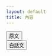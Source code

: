 ```yaml
---
layout: default
title: 內容
---
```


<script src="https://cdnjs.cloudflare.com/ajax/libs/sql.js/1.6.2/sql-wasm.min.js"
    integrity="sha512-7bKBIIhC5ktPKnC82Q257bDXW84tc9L5y318qySCidwScxOW1UCgi2aelmWAP3MWAURoKvA+n6G7FZaERDtYIg=="
    crossorigin="anonymous" referrerpolicy="no-referrer"></script>
<script>
    var db = null;
    async function init() {
        const sqlPromise = initSqlJs({
            locateFile: file => `https://cdnjs.cloudflare.com/ajax/libs/sql.js/1.6.2/sql-wasm.wasm`
        });
        const dataPromise = fetch("/NTCU-GeneralEducation-WisdomOfClassics/assets/db/database.sqlite").then(res => res.arrayBuffer());
        const [SQL, buf] = await Promise.all([sqlPromise, dataPromise]);
        db = new SQL.Database(new Uint8Array(buf));
    }
</script>
<div class="container">
    <div class="row">
        <div class="col-4">
            <nav class="nav flex-column" id="menu">
            </nav>
        </div>
        <div class="col-8">
            <div class="row">
                <div class="col-6 d-flex justify-content-center">
                    <button class="btn" id="btn_original" onclick="show(0);">原文</button>
                </div>
                <div class="col-6 d-flex justify-content-center">
                    <button class="btn" id="btn_translated" onclick="show(1);">白話文</button>
                </div>
            </div>
            <div class="row">
                <div class="card">
                    <div class="card-body">
                        <h5 class="card-title placeholder-glow" id="card_title">
                            <span class="placeholder col-6"></span>
                        </h5>
                        <p class="card-text placeholder-glow" id="card_text_original">
                            <span class="placeholder col-5"></span>
                            <span class="placeholder col-8"></span>
                            <span class="placeholder col-6"></span>
                            <span class="placeholder col-2"></span>
                            <span class="placeholder col-9"></span>
                            <span class="placeholder col-2"></span>
                            <span class="placeholder col-7"></span>
                            <span class="placeholder col-2"></span>
                            <span class="placeholder col-9"></span>
                            <span class="placeholder col-6"></span>
                        </p>
                        <p class="card-text placeholder-glow" id="card_text_translated"></p>
                    </div>
                </div>
            </div>
        </div>
        <script>
            function change(Volumes, Articles){
                stmt = db.prepare("SELECT * FROM content where `Volumes` = " + Volumes + " and `Articles` = " + Articles + " order by Volumes, Articles");
                stmt.step();
                const result = stmt.getAsObject();
                document.getElementById('card_title').innerHTML = "第" + result['Volumes'] + "卷 > " + "第" + result['Articles'] + "篇 " + result['Name'];
                document.getElementById('card_text_original').innerHTML = result['Original'];
                document.getElementById('card_text_translated').innerHTML = result['Translated'];
                show(0);
            }
            function show(type) {
                if(type == 0) {
                    document.getElementById('card_text_original').style.display = "block";
                    document.getElementById('card_text_translated').style.display = "none";
					document.getElementById("btn_original").classList.remove("btn-outline-primary");
					document.getElementById("btn_original").classList.add('btn-primary');
					document.getElementById("btn_translated").classList.remove("btn-primary");
					document.getElementById("btn_translated").classList.add('btn-outline-primary');
                }
                else {
                    document.getElementById('card_text_original').style.display = "none";
                    document.getElementById('card_text_translated').style.display = "block";
					document.getElementById("btn_original").classList.remove('btn-primary');
					document.getElementById("btn_original").classList.add('btn-outline-primary');
					document.getElementById("btn_translated").classList.remove('btn-outline-primary');
					document.getElementById("btn_translated").classList.add('btn-primary');
                }
            }
            init().then(
                function (value) {
                    var select = document.getElementById('menu');
                    var stmt = db.prepare("SELECT * FROM content order by Volumes, Articles");
					num = 0;
                    while (stmt.step()) {
						const result = stmt.getAsObject();
						console.log(result['Volumes'] + " / " + result['Articles']);
						if(result['Volumes'] == 0){
							var1 = document.createElement('li');
							var1.classList.add('nav-item');
							var2 = document.createElement('a');
							var2.classList.add('nav-link');
							var2.addEventListener('click', function(){
								change(result['Volumes'], result['Articles']);
							});
							var2.innerHTML = "自序";
							var1.appendChild(var2);
							select.appendChild(var1);
							continue;
						}
						if(num != result['Volumes']){
							if(typeof li !== "undefined" && typeof a !== "undefined" && typeof ul !== "undefined"){
								li.appendChild(a);
								li.appendChild(ul);
								select.appendChild(li);
							}
							li = document.createElement('li');
							li.classList.add('nav-item');
							a = document.createElement('a');
							a.classList.add('nav-link');
							a.classList.add('dropdown-toggle');
							a.setAttribute("data-bs-toggle", "dropdown");
							a.setAttribute("role", "button");
							a.innerHTML = "第" + result['Volumes'] + "卷";
							ul = document.createElement('ul');
							ul.classList.add('dropdown-menu');
							num = result['Volumes'];
						}
						var1 = document.createElement('li');
                        var2 = document.createElement('a');
                        var2.classList.add('dropdown-item');
                        var2.innerHTML = "第" + result['Articles'] + "篇 - " + result['Name'];
                        var2.addEventListener('click', function(){
                            change(result['Volumes'], result['Articles']);
                        });
                        var1.appendChild(var2);
						ul.appendChild(var1);
                    }
					if(typeof li !== "undefined" && typeof a !== "undefined" && typeof ul !== "undefined"){
						li.appendChild(a);
						li.appendChild(ul);
						select.appendChild(li);
					}
					change(0,0);
                },
                function (error) {
                    window.alert("ERROR! Cannot init");
                }
            )
        </script>
    </div>
</div>
